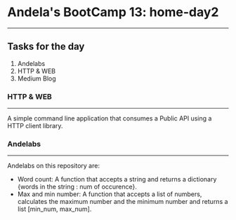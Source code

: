# Andela's BootCamp 13: home-day2
--------------------------------------------

## Tasks for the day
1. Andelabs
2. HTTP & WEB
3. Medium Blog

###  HTTP & WEB
--------------------------------------------
A simple command line application that consumes a Public API using a HTTP client library.

### Andelabs
--------------------------------------------
Andelabs on this repository are:
- Word count: A function that accepts a string and returns a dictionary {words in the string : num of occurence}.  
- Max and min number: A function that accepts a list of numbers, calculates the maximum number and the minimum number and returns a list [min_num, max_num].

